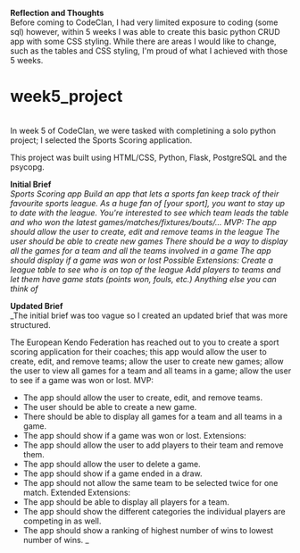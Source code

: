 **Reflection and Thoughts**
<br>
Before coming to CodeClan, I had very limited exposure to coding (some sql) however, within 5 weeks I was able to create this basic python CRUD app with some CSS styling. While there are areas I would like to change, such as the tables and CSS styling, I'm proud of what I achieved with those 5 weeks.


# week5_project
<br>
In week 5 of CodeClan, we were tasked with completining a solo python project; I selected the Sports Scoring application.

This project was built using HTML/CSS, Python, Flask, PostgreSQL and the psycopg. 

**Initial Brief**
<br>
_Sports Scoring app
Build an app that lets a sports fan keep track of their favourite sports league.
As a huge fan of [your sport], you want to stay up to date with the league. You're interested to see which team leads the table and who won the latest games/matches/fixtures/bouts/…
MVP:
The app should allow the user to create, edit and remove teams in the league
The user should be able to create new games
There should be a way to display all the games for a team and all the teams involved in a game
The app should display if a game was won or lost
Possible Extensions:
Create a league table to see who is on top of the league
Add players to teams and let them have game stats (points won, fouls, etc.)
Anything else you can think of_

**Updated Brief**
<br>
_The initial brief was too vague so I created an updated brief that was more structured.

The European Kendo Federation has reached out to you to create a sport scoring application for their coaches; this app would allow the user to create, edit, and remove teams; allow the user to create new games; allow the user to view all games for a team and all teams in a game; allow the user to see if a game was won or lost.
MVP:
- The app should allow the user to create, edit, and remove teams.
- The user should be able to create a new game.
- There should be able to display all games for a team and all teams in a game.
- The app should show if a game was won or lost.
Extensions:
- The app should allow the user to add players to their team and remove them. 
- The app should allow the user to delete a game. 
- The app should show if a game ended in a draw.
- The app should not allow the same team to be selected twice for one match.
Extended Extensions:
- The app should be able to display all players for a team.
- The app should show the different categories the individual players are competing in as well.
- The app should show a ranking of highest number of wins to lowest number of wins. _

